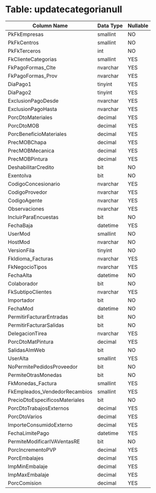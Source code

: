 # Table: updatecategorianull

| Column Name | Data Type | Nullable |
|-------------|-----------|----------|
| PkFkEmpresas | smallint | NO |
| PkFkCentros | smallint | NO |
| PkFkTerceros | int | NO |
| FkClienteCategorias | smallint | YES |
| FkPagoFormas_Clte | nvarchar | YES |
| FkPagoFormas_Prov | nvarchar | YES |
| DiaPago1 | tinyint | YES |
| DiaPago2 | tinyint | YES |
| ExclusionPagoDesde | nvarchar | YES |
| ExclusionPagoHasta | nvarchar | YES |
| PorcDtoMateriales | decimal | YES |
| PorcDtoMOB | decimal | YES |
| PorcBeneficioMateriales | decimal | YES |
| PrecMOBChapa | decimal | YES |
| PrecMOBMecanica | decimal | YES |
| PrecMOBPintura | decimal | YES |
| DeshabilitarCredito | bit | NO |
| ExentoIva | bit | NO |
| CodigoConcesionario | nvarchar | YES |
| CodigoProvedor | nvarchar | YES |
| CodigoAgente | nvarchar | YES |
| Observaciones | nvarchar | YES |
| IncluirParaEncuestas | bit | NO |
| FechaBaja | datetime | YES |
| UserMod | smallint | NO |
| HostMod | nvarchar | NO |
| VersionFila | tinyint | NO |
| FkIdioma_Facturas | nvarchar | YES |
| FkNegocioTipos | nvarchar | YES |
| FechaAlta | datetime | NO |
| Colaborador | bit | NO |
| FkSubtipoClientes | nvarchar | YES |
| Importador | bit | NO |
| FechaMod | datetime | NO |
| PermitirFacturarEntradas | bit | NO |
| PermitirFacturarSalidas | bit | NO |
| DelegacionTirea | nvarchar | YES |
| PorcDtoMatPintura | decimal | YES |
| SalidasAlmWeb | bit | NO |
| UserAlta | smallint | YES |
| NoPermitePedidosProveedor | bit | NO |
| PermiteOtrasMonedas | bit | NO |
| FkMonedas_Factura | smallint | YES |
| FkEmpleados_VendedorRecambios | smallint | YES |
| PrecioDtoEspecificosMateriales | bit | NO |
| PorcDtoTrabajosExternos | decimal | YES |
| PorcDtoVarios | decimal | YES |
| ImporteConsumidoExterno | decimal | YES |
| FechaLimitePago | datetime | YES |
| PermiteModificarIVAVentasRE | bit | NO |
| PorcIncrementoPVP | decimal | YES |
| PorcEmbalajes | decimal | YES |
| ImpMinEmbalaje | decimal | YES |
| ImpMaxEmbalaje | decimal | YES |
| PorcComision | decimal | YES |
